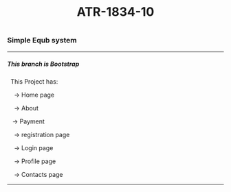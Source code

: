 <h1 align="center"> ATR-1834-10<h1>

<h3>Simple Equb system</h3>

---

<h5>This branch is Bootstrap </h5>

&nbsp; This  Project has:

&nbsp; &nbsp;  -> Home page

&nbsp; &nbsp;  -> About

&nbsp;&nbsp;   -> Payment

&nbsp; &nbsp;  -> registration page

&nbsp; &nbsp;  -> Login page

&nbsp; &nbsp;  -> Profile page

&nbsp; &nbsp;  -> Contacts page


---